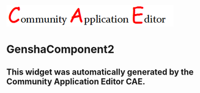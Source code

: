 ![CAE](https://github.com/patricia-cae/frontendComponent-123/blob/gh-pages/img/logo.png)  

GenshaComponent2
===================


This widget was automatically generated by the Community Application Editor CAE.  
---------------
